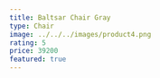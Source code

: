 ```yaml
---
title: Baltsar Chair Gray
type: Chair
image: ../../../images/product4.png
rating: 5
price: 39200
featured: true
---
```


